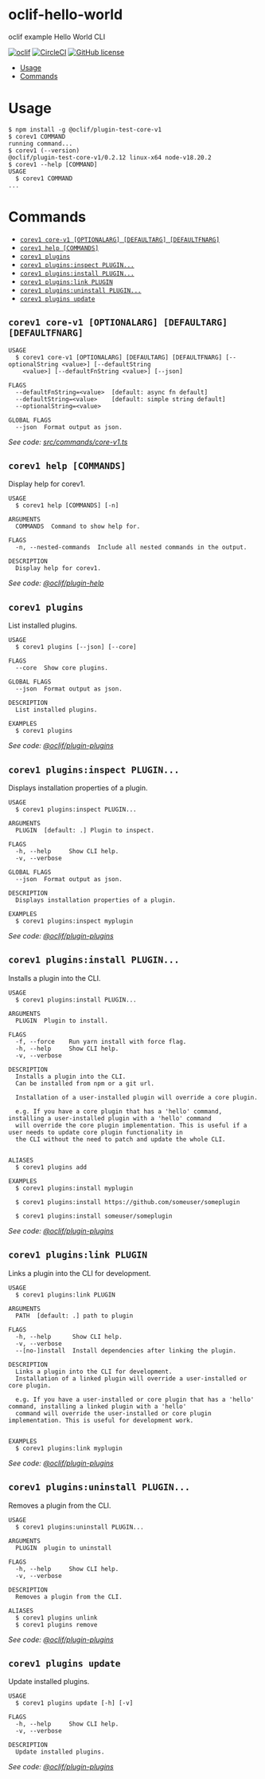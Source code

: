 oclif-hello-world
=================

oclif example Hello World CLI

[![oclif](https://img.shields.io/badge/cli-oclif-brightgreen.svg)](https://oclif.io)
[![CircleCI](https://circleci.com/gh/oclif/hello-world/tree/main.svg?style=shield)](https://circleci.com/gh/oclif/hello-world/tree/main)
[![GitHub license](https://img.shields.io/github/license/oclif/hello-world)](https://github.com/oclif/hello-world/blob/main/LICENSE)

<!-- toc -->
* [Usage](#usage)
* [Commands](#commands)
<!-- tocstop -->
# Usage
<!-- usage -->
```sh-session
$ npm install -g @oclif/plugin-test-core-v1
$ corev1 COMMAND
running command...
$ corev1 (--version)
@oclif/plugin-test-core-v1/0.2.12 linux-x64 node-v18.20.2
$ corev1 --help [COMMAND]
USAGE
  $ corev1 COMMAND
...
```
<!-- usagestop -->
# Commands
<!-- commands -->
* [`corev1 core-v1 [OPTIONALARG] [DEFAULTARG] [DEFAULTFNARG]`](#corev1-core-v1-optionalarg-defaultarg-defaultfnarg)
* [`corev1 help [COMMANDS]`](#corev1-help-commands)
* [`corev1 plugins`](#corev1-plugins)
* [`corev1 plugins:inspect PLUGIN...`](#corev1-pluginsinspect-plugin)
* [`corev1 plugins:install PLUGIN...`](#corev1-pluginsinstall-plugin)
* [`corev1 plugins:link PLUGIN`](#corev1-pluginslink-plugin)
* [`corev1 plugins:uninstall PLUGIN...`](#corev1-pluginsuninstall-plugin)
* [`corev1 plugins update`](#corev1-plugins-update)

## `corev1 core-v1 [OPTIONALARG] [DEFAULTARG] [DEFAULTFNARG]`

```
USAGE
  $ corev1 core-v1 [OPTIONALARG] [DEFAULTARG] [DEFAULTFNARG] [--optionalString <value>] [--defaultString
    <value>] [--defaultFnString <value>] [--json]

FLAGS
  --defaultFnString=<value>  [default: async fn default]
  --defaultString=<value>    [default: simple string default]
  --optionalString=<value>

GLOBAL FLAGS
  --json  Format output as json.
```

_See code: [src/commands/core-v1.ts](https://github.com/oclif/plugin-test-core-v1/blob/0.2.12/src/commands/core-v1.ts)_

## `corev1 help [COMMANDS]`

Display help for corev1.

```
USAGE
  $ corev1 help [COMMANDS] [-n]

ARGUMENTS
  COMMANDS  Command to show help for.

FLAGS
  -n, --nested-commands  Include all nested commands in the output.

DESCRIPTION
  Display help for corev1.
```

_See code: [@oclif/plugin-help](https://github.com/oclif/plugin-help/blob/5.2.20/src/commands/help.ts)_

## `corev1 plugins`

List installed plugins.

```
USAGE
  $ corev1 plugins [--json] [--core]

FLAGS
  --core  Show core plugins.

GLOBAL FLAGS
  --json  Format output as json.

DESCRIPTION
  List installed plugins.

EXAMPLES
  $ corev1 plugins
```

_See code: [@oclif/plugin-plugins](https://github.com/oclif/plugin-plugins/blob/3.9.4/src/commands/plugins/index.ts)_

## `corev1 plugins:inspect PLUGIN...`

Displays installation properties of a plugin.

```
USAGE
  $ corev1 plugins:inspect PLUGIN...

ARGUMENTS
  PLUGIN  [default: .] Plugin to inspect.

FLAGS
  -h, --help     Show CLI help.
  -v, --verbose

GLOBAL FLAGS
  --json  Format output as json.

DESCRIPTION
  Displays installation properties of a plugin.

EXAMPLES
  $ corev1 plugins:inspect myplugin
```

_See code: [@oclif/plugin-plugins](https://github.com/oclif/plugin-plugins/blob/3.9.4/src/commands/plugins/inspect.ts)_

## `corev1 plugins:install PLUGIN...`

Installs a plugin into the CLI.

```
USAGE
  $ corev1 plugins:install PLUGIN...

ARGUMENTS
  PLUGIN  Plugin to install.

FLAGS
  -f, --force    Run yarn install with force flag.
  -h, --help     Show CLI help.
  -v, --verbose

DESCRIPTION
  Installs a plugin into the CLI.
  Can be installed from npm or a git url.

  Installation of a user-installed plugin will override a core plugin.

  e.g. If you have a core plugin that has a 'hello' command, installing a user-installed plugin with a 'hello' command
  will override the core plugin implementation. This is useful if a user needs to update core plugin functionality in
  the CLI without the need to patch and update the whole CLI.


ALIASES
  $ corev1 plugins add

EXAMPLES
  $ corev1 plugins:install myplugin 

  $ corev1 plugins:install https://github.com/someuser/someplugin

  $ corev1 plugins:install someuser/someplugin
```

_See code: [@oclif/plugin-plugins](https://github.com/oclif/plugin-plugins/blob/3.9.4/src/commands/plugins/install.ts)_

## `corev1 plugins:link PLUGIN`

Links a plugin into the CLI for development.

```
USAGE
  $ corev1 plugins:link PLUGIN

ARGUMENTS
  PATH  [default: .] path to plugin

FLAGS
  -h, --help      Show CLI help.
  -v, --verbose
  --[no-]install  Install dependencies after linking the plugin.

DESCRIPTION
  Links a plugin into the CLI for development.
  Installation of a linked plugin will override a user-installed or core plugin.

  e.g. If you have a user-installed or core plugin that has a 'hello' command, installing a linked plugin with a 'hello'
  command will override the user-installed or core plugin implementation. This is useful for development work.


EXAMPLES
  $ corev1 plugins:link myplugin
```

_See code: [@oclif/plugin-plugins](https://github.com/oclif/plugin-plugins/blob/3.9.4/src/commands/plugins/link.ts)_

## `corev1 plugins:uninstall PLUGIN...`

Removes a plugin from the CLI.

```
USAGE
  $ corev1 plugins:uninstall PLUGIN...

ARGUMENTS
  PLUGIN  plugin to uninstall

FLAGS
  -h, --help     Show CLI help.
  -v, --verbose

DESCRIPTION
  Removes a plugin from the CLI.

ALIASES
  $ corev1 plugins unlink
  $ corev1 plugins remove
```

_See code: [@oclif/plugin-plugins](https://github.com/oclif/plugin-plugins/blob/3.9.4/src/commands/plugins/uninstall.ts)_

## `corev1 plugins update`

Update installed plugins.

```
USAGE
  $ corev1 plugins update [-h] [-v]

FLAGS
  -h, --help     Show CLI help.
  -v, --verbose

DESCRIPTION
  Update installed plugins.
```

_See code: [@oclif/plugin-plugins](https://github.com/oclif/plugin-plugins/blob/3.9.4/src/commands/plugins/update.ts)_
<!-- commandsstop -->
